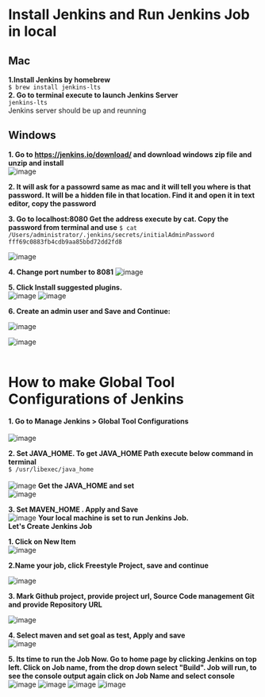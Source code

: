 # Install Jenkins and Run Jenkins Job in local
<h2>Mac</h2>

**1.Install Jenkins by homebrew** <br> 
`$ brew install jenkins-lts` <br>
**2. Go to terminal execute to launch Jenkins Server** <br>
`jenkins-lts` <br>
Jenkins server should be up and reunning <br>
<h2>Windows</h2>

**1. Go to https://jenkins.io/download/ and download windows zip file and unzip and install** <br>
![image](https://user-images.githubusercontent.com/34196568/50379810-39ce8000-0622-11e9-90b0-533f9934cdf1.png)

**2. It will ask for a passowrd same as mac and it will tell you where is that password. It will be a hidden file in that location. Find it and open it in text editor, copy the password**  <br>


**3. Go to localhost:8080 Get the address execute by cat. Copy the password from terminal and use**
`$ cat /Users/administrator/.jenkins/secrets/initialAdminPassword` <br>
`fff69c0883fb4cdb9aa85bbd72dd2fd8`

![image](https://user-images.githubusercontent.com/34196568/50379465-844aff00-0618-11e9-8dd7-371498224cba.png)
<br>

**4. Change port number to 8081**
![image](https://user-images.githubusercontent.com/34196568/50379578-2f5cb800-061b-11e9-982d-430671390678.png)
 

**5. Click Install suggested plugins.** <br>
![image](https://user-images.githubusercontent.com/34196568/50379582-70ed6300-061b-11e9-98c2-aa569d017833.png)
![image](https://user-images.githubusercontent.com/34196568/50379601-b90c8580-061b-11e9-9e57-3d66fbb7c39f.png)

**6. Create an admin user and Save and Continue:** 

![image](https://user-images.githubusercontent.com/34196568/50379602-c164c080-061b-11e9-8a1a-8a744971583d.png)

![image](https://user-images.githubusercontent.com/34196568/50379615-21f3fd80-061c-11e9-84d0-b1bb3efd22e6.png)
<br>
<br>
<h1>How to make Global Tool Configurations of Jenkins </h1>

**1. Go to  Manage Jenkins > Global Tool Configurations**  <br>
<br>
![image](https://user-images.githubusercontent.com/34196568/50379325-48626a80-0615-11e9-9d08-d020e733aa3b.png)

**2. Set JAVA_HOME. To get JAVA_HOME Path execute below command in terminal** <br>
`$ /usr/libexec/java_home` <br>
<br>
![image](https://user-images.githubusercontent.com/34196568/50379364-5ebcf600-0616-11e9-91d9-1c6913cb903b.png)
**Get the JAVA_HOME and set**<br>
![image](https://user-images.githubusercontent.com/34196568/50379375-814f0f00-0616-11e9-8546-8d529a8c7cc8.png)

**3. Set MAVEN_HOME . Apply and Save** <br>
![image](https://user-images.githubusercontent.com/34196568/50379662-6a5feb00-061d-11e9-902d-b48518b63968.png)
**Your local machine is set to run Jenkins Job.** <br>
**Let's Create Jenkins Job**

**1. Click on New Item**<br>
![image](https://user-images.githubusercontent.com/34196568/50379686-04279800-061e-11e9-9762-eca060166826.png)

**2.Name your job, click Freestyle Project, save and continue** 

![image](https://user-images.githubusercontent.com/34196568/50379692-25888400-061e-11e9-9ab4-9545ccdc10f2.png)

**3. Mark Github project, provide project url, Source Code management Git and provide Repository URL** 

![image](https://user-images.githubusercontent.com/34196568/50379707-92038300-061e-11e9-80fb-56b61c648ac9.png)

 

**4. Select maven and set goal as test, Apply and save**<br> 
![image](https://user-images.githubusercontent.com/34196568/50379731-2837a900-061f-11e9-94f8-434d44980b85.png)

**5. Its time to run the Job Now. Go to home page by clicking Jenkins on top left. Click on Job name, from the drop down select "Build". Job will run, to see the console output again click on Job Name and select console** 
![image](https://user-images.githubusercontent.com/34196568/50379734-777dd980-061f-11e9-84dd-adb963fe41bd.png)
![image](https://user-images.githubusercontent.com/34196568/50379738-ad22c280-061f-11e9-9c85-1747f80b12c4.png)
![image](https://user-images.githubusercontent.com/34196568/50379751-13a7e080-0620-11e9-9fd2-608ae7b22c79.png)
![image](https://user-images.githubusercontent.com/34196568/50379753-26221a00-0620-11e9-932f-461a6f5407fb.png)
